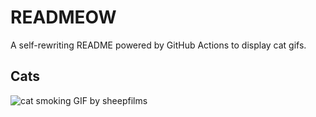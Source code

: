 # READMEOW

A self-rewriting README powered by GitHub Actions to display cat gifs.

## Cats

![cat smoking GIF by sheepfilms](https://media1.giphy.com/media/l0ExdMHUDKteztyfe/200.gif?cid=9acd02da9krwb468q2xwndwka0nx2sdsi5c3e26zv8b3kiw1&ep=v1_gifs_search&rid=200.gif&ct=g)

